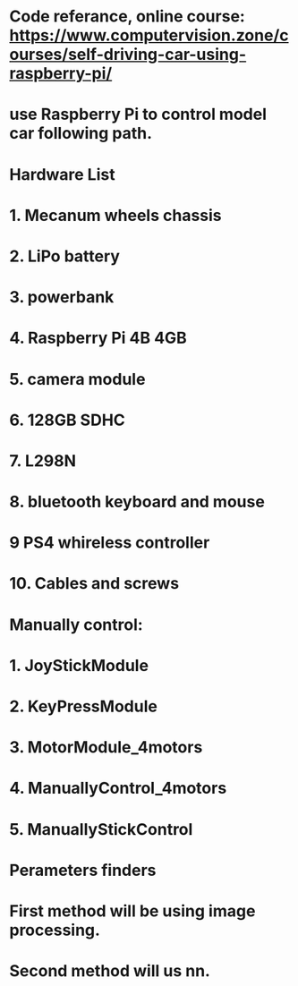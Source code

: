 # Code referance, online course: https://www.computervision.zone/courses/self-driving-car-using-raspberry-pi/
# use Raspberry Pi to control model car following path.

# Hardware List
# 1. Mecanum wheels chassis 
# 2. LiPo battery 
# 3. powerbank 
# 4. Raspberry Pi 4B 4GB 
# 5. camera module 
# 6. 128GB SDHC 
# 7. L298N 
# 8. bluetooth keyboard and mouse 
# 9 PS4 whireless controller
# 10. Cables and screws


# Manually control: 
# 1. JoyStickModule 
# 2. KeyPressModule  
# 3. MotorModule_4motors 
# 4. ManuallyControl_4motors 
# 5. ManuallyStickControl

# Perameters finders



# First method will be using image processing.



# Second method will us nn.
